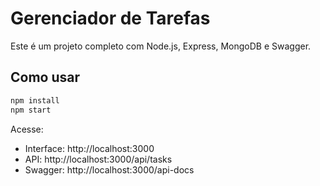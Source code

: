 # Gerenciador de Tarefas

Este é um projeto completo com Node.js, Express, MongoDB e Swagger.

## Como usar

```bash
npm install
npm start
```

Acesse:
- Interface: http://localhost:3000
- API: http://localhost:3000/api/tasks
- Swagger: http://localhost:3000/api-docs